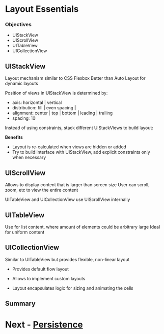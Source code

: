 # Layout Essentials

### Objectives

- UIStackView
- UIScrollView
- UITableView
- UICollectionView


## UIStackView
Layout mechanism similar to CSS Flexbox
Better than Auto Layout for dynamic layouts

Position of views in UIStackView is determined by:
- axis: horizontal | vertical
- distribution: fill | even spacing |
- alignment: center | top | bottom | leading | trailing
- spacing: 10

Instead of using constraints, stack different
UIStackViews to build layout:

**Benefits**

- Layout is re-calculated when views are
hidden or added
- Try to build interface with UIStackView, add
explicit constraints only when necessary


## UIScrollView

Allows to display content that is larger than screen size User can scroll,
zoom, etc to view the entire content

UITableView and UICollectionView use UIScrollView internally

## UITableView

Use for list content, where amount of elements could be arbitrary large
Ideal for uniform content


## UICollectionView

Similar to UITableView but provides flexible, non-linear layout

- Provides default flow layout

- Allows to implement custom layouts

- Layout encapsulates logic for sizing and animating the cells


## Summary


# Next - [Persistence](07-Persistence/persistence.md)